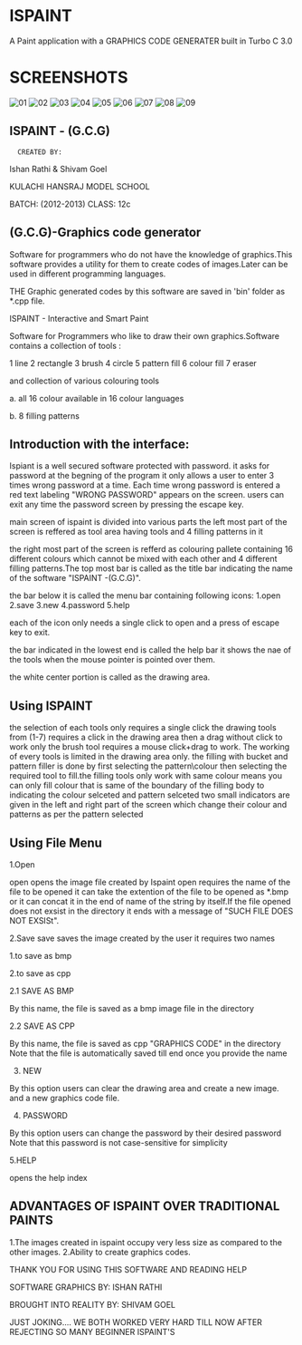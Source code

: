 # ISPAINT
A Paint application with a GRAPHICS CODE GENERATER built in Turbo C 3.0

# SCREENSHOTS
![01](/screenshots/01.png?raw=true "01")
![02](/screenshots/02.png?raw=true "02")
![03](/screenshots/03.png?raw=true "03")
![04](/screenshots/04.png?raw=true "04")
![05](/screenshots/05.png?raw=true "05")
![06](/screenshots/06.png?raw=true "06")
![07](/screenshots/07.png?raw=true "07")
![08](/screenshots/08.png?raw=true "08")
![09](/screenshots/09.png?raw=true "09")

   ISPAINT - (G.C.G)
------------------------
      CREATED BY: 
Ishan Rathi & Shivam Goel

KULACHI HANSRAJ MODEL SCHOOL

BATCH: (2012-2013) CLASS: 12c


(G.C.G)-Graphics code generator
-------------------------------

Software for programmers who do not have
the knowledge of graphics.This software 
provides a utility for them to create codes 
of images.Later can be used in different 
programming languages.

THE Graphic generated codes by this software
are saved in 'bin' folder as *.cpp file.



ISPAINT - Interactive and Smart Paint

Software for Programmers who like to draw
their own graphics.Software
contains a collection of tools :

1 line
2 rectangle
3 brush
4 circle
5 pattern fill
6 colour fill
7 eraser

and collection of various colouring tools

a. all 16 colour available in
16 colour languages

b. 8 filling patterns


Introduction with the interface:
--------------------------------

Ispiant is a well secured software
protected with password. it asks for
password at the begning of the program
it only allows a user to enter 3 times
wrong password at a time.
Each time wrong password
is entered a red text labeling
"WRONG PASSWORD"
appears on the screen.
users can exit any time
the password screen
by pressing the escape key.


main screen of ispaint is
divided into various parts
the left most part
of the screen is reffered as
tool area having tools and
4 filling patterns in it



the right most part of the
screen is refferd as
colouring pallete containing
16 different colours which
cannot be mixed with each
other and 4 different filling
patterns.The top most bar is
called as the title bar indicating
the name of the software
"ISPAINT -(G.C.G)".

the bar below it is called
the menu bar containing following
icons:
1.open
2.save
3.new
4.password
5.help


each of the icon only
needs a single click to open
and a press of escape key to exit.

the bar indicated in the
lowest end is called the
help bar
it shows the nae of the
tools when the mouse pointer
is pointed over them.

the white center portion is
called as the drawing area.


Using ISPAINT
-------------
the selection of each
tools only requires a single click
the drawing tools from (1-7)
requires a click in the drawing area
then a drag without click to work
only the brush tool requires a mouse
click+drag to work.
The working of every tools is limited
in the drawing area only.
the filling with bucket and pattern
filler is done by
first selecting the pattern\colour
then selecting the required tool
to fill.the filling tools only work
with same colour means
you can only fill colour that is same
of the boundary of the filling body
to indicating the colour selceted and
 pattern selceted two small
indicators are given in the left and
right part of the screen which
change their colour and patterns as
per the pattern selected


Using File Menu
---------------

1.Open

open opens the image file
created by Ispaint
open requires the name of
the file to be opened
it can take the extention
of the file to be opened
as *.bmp or it can concat
it in the end of name of the string
by itself.If the file opened
does not exsist in the directory it
ends with a message of
"SUCH FILE DOES NOT EXSISt".


2.Save
save saves the image
created by the user it requires two names

1.to save as bmp

2.to save as cpp

2.1 SAVE AS BMP

By this name, the file 
is saved as a bmp image file in the directory

2.2 SAVE AS CPP

By this name, the file
is saved as cpp "GRAPHICS CODE" in the directory
Note that the file  is automatically saved
till end once you provide the name


3. NEW

By this option users can clear
the drawing area and create a new image.
and a new graphics code file.


4. PASSWORD

By this option users can change
the password by their desired password
Note that this password is not case-sensitive
for simplicity

5.HELP

opens the help index

ADVANTAGES OF ISPAINT OVER TRADITIONAL PAINTS
---------------------------------------------

1.The images created in ispaint
 occupy very less size
as compared to the other images.
2.Ability to create graphics codes.



THANK YOU FOR USING
THIS SOFTWARE AND READING HELP

SOFTWARE GRAPHICS BY: 
ISHAN RATHI

BROUGHT INTO REALITY BY:
SHIVAM GOEL

JUST JOKING....
WE BOTH WORKED VERY HARD TILL NOW
  AFTER REJECTING SO MANY BEGINNER ISPAINT'S
